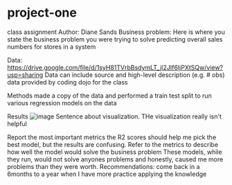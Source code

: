 # project-one
class assignment
Author:
Diane Sands
Business problem:
Here is where you state the business problem you were trying to solve
predicting overall sales numbers for stores in a system

Data: https://drive.google.com/file/d/1syH81TVrbBsdymLT_jl2JIf6IjPXtSQw/view?usp=sharing
Data can include source and high-level description (e.g. # obs)
data provided by coding dojo for the class

Methods
made a copy of the data and performed a train test split to run various regression models on the data

Results
![image](https://user-images.githubusercontent.com/107601210/187552180-2c6fbaea-f0fa-4a19-8ee3-5dcbd21e54bb.png)
Sentence about visualization.
THe visualization really isn't helpful 

Report the most important metrics
the R2 scores should help me pick the best model, but the results are confusing. 
Refer to the metrics to describe how well the model would solve the business problem
These models, while they run, would not solve anyones problems and honestly, caused me more problems than they were worth.
Recommendations:
come back in a 6months to a year when I have more practice applying the knowledge

